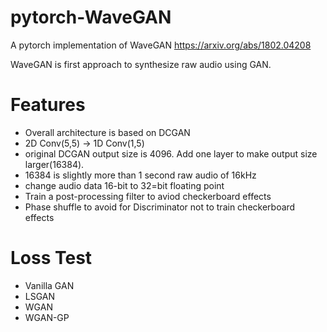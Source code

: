 # pytorch-WaveGAN
A pytorch implementation of WaveGAN 
https://arxiv.org/abs/1802.04208

WaveGAN is first approach to synthesize raw audio using GAN.

# Features
* Overall architecture is based on DCGAN
* 2D Conv(5,5) -> 1D Conv(1,5)
* original DCGAN output size is 4096. Add one layer to make output size larger(16384).
* 16384 is slightly more than 1 second raw audio of 16kHz
* change audio data 16-bit to 32=bit floating point
* Train a post-processing filter to aviod checkerboard effects
* Phase shuffle to avoid for Discriminator not to train checkerboard effects

# Loss Test
* Vanilla GAN
* LSGAN
* WGAN
* WGAN-GP
